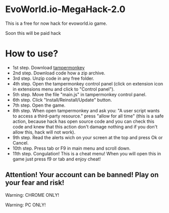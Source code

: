 # EvoWorld.io-MegaHack-2.0
This is a free for now hack for evoworld.io game.
<p>Soon this will be paid hack</p>

<h1>How to use?</h1>

- 1st step. Download <a href="https://chromewebstore.google.com/detail/tampermonkey/dhdgffkkebhmkfjojejmpbldmpobfkfo?hl=en">tampermonkey</a>
- 2nd step. Download code how a zip archive.
- 3rd step. Unzip code in any free folder.
- 4th step. Open the tampermonkey control panel (click on extension icon in extensions menu and click to "Control panel").
- 5th step. Move the file "main.js" in tampermonkey control panel.
- 6th step. Click "Install/Reinstall/Update" button.
- 7th step. Open the game.
- 8th step. When open tampermonkey and ask you: "A user script wants to access a third-party resource." press "allow for all time" (this is a safe action, because hack has open source code and you can check this code and knew that this action don't damage nothing and if you don't allow this, hack will not work).
- 9th step. Read the alerts wich on your screen at the top and press Ok or Cancel.
- 10th step. Press tab or F9 in main menu and scroll down.
- 11th step. Congulation! This is a cheat menu! When you will open this in game just press f9 or tab and enjoy cheat!

<h2>Attention! Your account can be banned! Play on your fear and risk!</h2>

<p>Warning: CHROME ONLY!</p>
<p>Warning: PC ONLY!</p>
